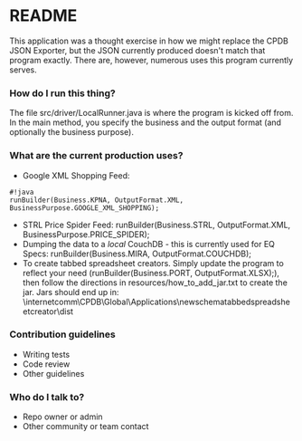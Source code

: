 # README #

This application was a thought exercise in how we might replace the CPDB JSON Exporter, but the JSON currently produced doesn't match that program exactly. There are, however, numerous uses this program currently serves.

### How do I run this thing? ###

The file src/driver/LocalRunner.java is where the program is kicked off from. In the main method, you specify the business and the output format (and optionally the business purpose). 

### What are the current production uses? ###

* Google XML Shopping Feed: 

```
#!java
runBuilder(Business.KPNA, OutputFormat.XML, BusinessPurpose.GOOGLE_XML_SHOPPING);

```


* STRL Price Spider Feed: runBuilder(Business.STRL, OutputFormat.XML, BusinessPurpose.PRICE_SPIDER);
* Dumping the data to a *local* CouchDB - this is currently used for EQ Specs: runBuilder(Business.MIRA, OutputFormat.COUCHDB);
* To create tabbed spreadsheet creators. Simply update the program to reflect your need (runBuilder(Business.PORT, OutputFormat.XLSX);), then follow the directions in resources/how_to_add_jar.txt to create the jar. Jars should end up in: 
\\internetcomm\CPDB\Global\Applications\newschematabbedspreadsheetcreator\dist

### Contribution guidelines ###

* Writing tests
* Code review
* Other guidelines

### Who do I talk to? ###

* Repo owner or admin
* Other community or team contact